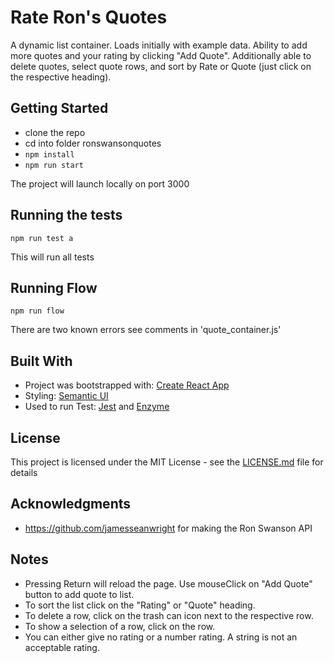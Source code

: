 # Rate Ron's Quotes

A dynamic list container.  Loads initially with example data.  Ability to add more quotes and your rating by clicking "Add Quote".  Additionally able to delete quotes, select quote rows, and sort by Rate or Quote (just click on the respective heading).  

## Getting Started

 * clone the repo
 * cd into folder ronswansonquotes
 * `npm install`
 * `npm run start`
 
 The project will launch locally on port 3000

## Running the tests

`npm run test a`

This will run all tests

## Running Flow

`npm run flow`

There are two known errors see comments in 'quote_container.js'

## Built With

* Project was bootstrapped with: [Create React App](https://github.com/facebookincubator/create-react-app)
* Styling: [Semantic UI](https://semantic-ui.com/)
* Used to run Test: [Jest](https://github.com/facebook/jest) and [Enzyme](https://github.com/airbnb/enzyme)

## License

This project is licensed under the MIT License - see the [LICENSE.md](LICENSE.md) file for details

## Acknowledgments

* https://github.com/jamesseanwright for making the Ron Swanson API

## Notes

* Pressing Return will reload the page.  Use mouseClick on "Add Quote" button to add quote to list.
* To sort the list click on the "Rating" or "Quote" heading.
* To delete a row, click on the trash can icon next to the respective row.
* To show a selection of a row, click on the row.
* You can either give no rating or a number rating.  A string is not an acceptable rating.  

